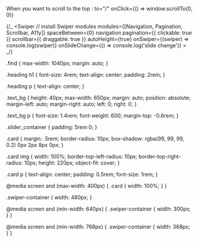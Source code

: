 When you want to scroll to the top : to="/" onClick={() => window.scrollTo(0, 0)}

{/_ <Swiper
// install Swiper modules
modules={[Navigation, Pagination, Scrollbar, A11y]}
spaceBetween={0}
navigation
pagination={{ clickable: true }}
scrollbar={{ draggable: true }}
autoHeight={true}
onSwiper={(swiper) => console.log(swiper)}
onSlideChange={() => console.log('slide change')} > _/}

.find {
max-width: 1040px;
margin: auto;
}

.heading h1 {
font-size: 4rem;
text-align: center;
padding: 2rem;
}

.heading p {
text-align: center;
}

.text_bg {
height: 40px;
max-width: 650px;
margin: auto;
position: absolute;
margin-left: auto;
margin-right: auto;
left: 0;
right: 0;
}

.text_bg p {
font-size: 1.4rem;
font-weight: 600;
margin-top: -0.6rem;
}

.slider_container {
padding: 5rem 0;
}

.card {
margin: .5rem;
border-radius: 10px;
box-shadow: rgba(99, 99, 99, 0.2) 0px 2px 8px 0px;
}

.card img {
width: 100%;
border-top-left-radius: 10px;
border-top-right-radius: 10px;
height: 220px;
object-fit: cover;
}

.card p {
text-align: center;
padding: 0.5rem;
font-size: 1rem;
}

@media screen and (max-width: 400px) {
.card {
width: 100%;
}
}

.swiper-container {
width: 480px;
}

@media screen and (min-width: 640px) {
.swiper-container {
width: 300px;
}
}

@media screen and (min-width: 768px) {
.swiper-container {
width: 368px;
}
}
